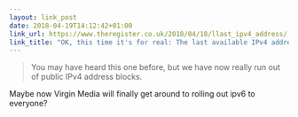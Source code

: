 ```yaml
---
layout: link_post
date: 2018-04-19T14:12:42+01:00
link_url: https://www.theregister.co.uk/2018/04/18/llast_ipv4_address/
link_title: "OK, this time it's for real: The last available IPv4 address block has gone"
---
```



>You may have heard this one before, but we have now really run out of public IPv4 address blocks.

Maybe now Virgin Media will finally get around to rolling out ipv6 to everyone?
